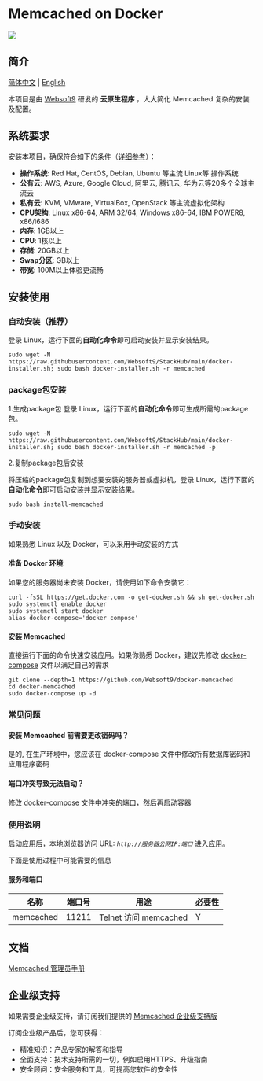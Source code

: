 # Memcached on Docker

![](https://libs.websoft9.com/common/websoft9-cloud-installer.png) 

## 简介

[简体中文](/README-zh.md) | [English](/README.md) 

本项目是由 [Websoft9](https://www.websoft9.com) 研发的 **云原生程序** ，大大简化 Memcached 复杂的安装及配置。

## 系统要求

安装本项目，确保符合如下的条件（[详细参考](https://github.com/memcached/memcached/wiki/Install)）：

* **操作系统**: Red Hat, CentOS, Debian, Ubuntu 等主流 Linux等 操作系统
* **公有云**: AWS, Azure, Google Cloud, 阿里云, 腾讯云, 华为云等20多个全球主流云
* **私有云**: KVM, VMware, VirtualBox, OpenStack 等主流虚拟化架构
* **CPU架构**: Linux x86-64, ARM 32/64, Windows x86-64, IBM POWER8, x86/i686
* **内存**: 1GB以上
* **CPU**: 1核以上
* **存储**: 20GB以上
* **Swap分区**: GB以上
* **带宽**: 100M以上体验更流畅

## 安装使用

### 自动安装（推荐）

登录 Linux，运行下面的**自动化命令**即可启动安装并显示安装结果。  

```
sudo wget -N https://raw.githubusercontent.com/Websoft9/StackHub/main/docker-installer.sh; sudo bash docker-installer.sh -r memcached

```

### package包安装

1.生成package包
登录 Linux，运行下面的**自动化命令**即可生成所需的package包。
```
sudo wget -N https://raw.githubusercontent.com/Websoft9/StackHub/main/docker-installer.sh; sudo bash docker-installer.sh -r memcached -p
```
2.复制package包后安装

将压缩的package包复制到想要安装的服务器或虚拟机，登录 Linux，运行下面的**自动化命令**即可启动安装并显示安装结果。
```
sudo bash install-memcached
```

### 手动安装

如果熟悉 Linux 以及 Docker，可以采用手动安装的方式

#### 准备 Docker 环境

如果您的服务器尚未安装 Docker，请使用如下命令安装它：

```
curl -fsSL https://get.docker.com -o get-docker.sh && sh get-docker.sh
sudo systemctl enable docker
sudo systemctl start docker
alias docker-compose='docker compose'
```

#### 安装 Memcached

直接运行下面的命令快速安装应用。如果你熟悉 Docker，建议先修改 [docker-compose](docker-compose.yml) 文件以满足自己的需求

```
git clone --depth=1 https://github.com/Websoft9/docker-memcached
cd docker-memcached
sudo docker-compose up -d
```

### 常见问题

#### 安装 Memcached 前需要更改密码吗？

是的, 在生产环境中，您应该在 docker-compose 文件中修改所有数据库密码和应用程序密码

#### 端口冲突导致无法启动？

修改 [docker-compose](docker-compose.yml) 文件中冲突的端口，然后再启动容器

### 使用说明

启动应用后，本地浏览器访问 URL: *`http://服务器公网IP:端口`* 进入应用。  

下面是使用过程中可能需要的信息

#### 服务和端口

| 名称 | 端口号 | 用途 |  必要性 |
| --- | --- | --- | --- |
| memcached | 11211 | Telnet 访问 memcached | Y |
## 文档

[Memcached 管理员手册](https://support.websoft9.com/docs/memcached)

## 企业级支持

如果需要企业级支持，请订阅我们提供的 [Memcached 企业级支持版](https://apps.websoft9.com/memcached) 

订阅企业级产品后，您可获得：

* 精准知识：产品专家的解答和指导
* 全面支持：技术支持所需的一切，例如启用HTTPS、升级指南
* 安全顾问：安全服务和工具，可提高您软件的安全性
